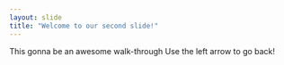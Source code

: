 ```yaml
---
layout: slide
title: "Welcome to our second slide!"
---
```

This gonna be an awesome walk-through
Use the left arrow to go back!
